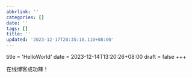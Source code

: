 ```yaml
---
abbrlink: ''
categories: []
date: ''
tags: []
title: ''
updated: '2023-12-17T20:35:16.110+08:00'
---
```

title = 'HelloWorld'
date = 2023-12-14T13:20:26+08:00
draft = false
+++

在线博客成功辣！
